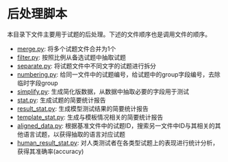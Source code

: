 # 后处理脚本

本目录下文件主要用于试题的后处理。下述的文件顺序也是调用文件的顺序。
- [merge.py](merge.py): 将多个试题文件合并为1个
- [filter.py](filter.py): 按照比例从备选试题中抽取试题
- [separate.py](separate.py): 将试题文件中不同文字的试题进行拆分
- [numbering.py](numbering.py): 给同一文件中的试题编号，给试题中的group字段编号，去除临时字段group
- [simplify.py](simplify.py): 生成简化版数据，从数据中抽取必要的字段用于测试
- [stat.py](stat.py): 生成试题的简要统计报告
- [result_stat.py](result_stat.py): 生成模型测试结果的简要统计报告
- [template_stat.py](template_stat.py): 生成与模板情况相关的简要统计报告
- [aligned_data.py](aligned_data.py): 根据基准文件中的试题ID，搜索另一文件中ID与其相关的其他语言试题，以获得抽取的语言对应试题
- [human_result_stat.py](human_result_stat.py): 对人类测试者在各类型试题上的表现进行统计分析，获得其准确率(accuracy)
